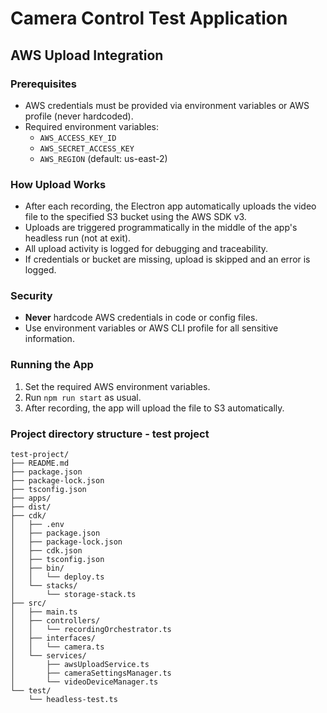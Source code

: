 # Camera Control Test Application

## AWS Upload Integration

### Prerequisites
- AWS credentials must be provided via environment variables or AWS profile (never hardcoded).
- Required environment variables:
  - `AWS_ACCESS_KEY_ID`
  - `AWS_SECRET_ACCESS_KEY`
  - `AWS_REGION` (default: us-east-2)

### How Upload Works
- After each recording, the Electron app automatically uploads the video file to the specified S3 bucket using the AWS SDK v3.
- Uploads are triggered programmatically in the middle of the app's headless run (not at exit).
- All upload activity is logged for debugging and traceability.
- If credentials or bucket are missing, upload is skipped and an error is logged.

### Security
- **Never** hardcode AWS credentials in code or config files.
- Use environment variables or AWS CLI profile for all sensitive information.

### Running the App
1. Set the required AWS environment variables.
2. Run `npm run start` as usual.
3. After recording, the app will upload the file to S3 automatically.

### Project directory structure - test project
```
test-project/
├── README.md
├── package.json
├── package-lock.json
├── tsconfig.json
├── apps/
├── dist/
├── cdk/
│   ├── .env
│   ├── package.json
│   ├── package-lock.json
│   ├── cdk.json
│   ├── tsconfig.json
│   ├── bin/
│   │   └── deploy.ts
│   └── stacks/
│       └── storage-stack.ts
├── src/
│   ├── main.ts
│   ├── controllers/
│   │   └── recordingOrchestrator.ts
│   ├── interfaces/
│   │   └── camera.ts
│   └── services/
│       ├── awsUploadService.ts
│       ├── cameraSettingsManager.ts
│       └── videoDeviceManager.ts
└── test/
    └── headless-test.ts
```
